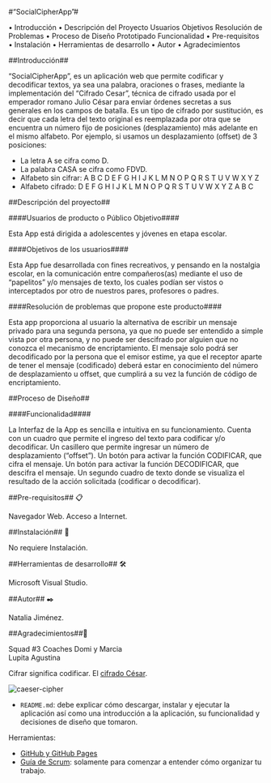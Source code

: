 #“SocialCipherApp”#

•	Introducción
•	Descripción del Proyecto
Usuarios
Objetivos
Resolución de Problemas
•	Proceso de Diseño
Prototipado
Funcionalidad
•	Pre-requisitos
•	Instalación
•	Herramientas de desarrollo
•	Autor
•	Agradecimientos
     

##Introducción##

“SocialCipherApp”, es un aplicación web que permite codificar y decodificar textos, ya sea una palabra, oraciones o frases, mediante la implementación del “Cifrado Cesar”, técnica de cifrado usada por el emperador romano Julio César para enviar órdenes secretas a sus generales en los campos de batalla.
Es un tipo de cifrado por sustitución, es decir que cada letra del texto original es reemplazada por otra que se encuentra un número fijo de posiciones (desplazamiento) más adelante en el mismo alfabeto.
Por ejemplo, si usamos un desplazamiento (offset) de 3 posiciones:
- La letra A se cifra como D.
- La palabra CASA se cifra como FDVD.
- Alfabeto sin cifrar: A B C D E F G H I J K L M N O P Q R S T U V W X Y Z
- Alfabeto cifrado: D E F G H I J K L M N O P Q R S T U V W X Y Z A B C

##Descripción del proyecto##

####Usuarios de producto o Público Objetivo####

Esta App está dirigida a adolescentes y jóvenes en etapa escolar. 

####Objetivos de los usuarios#### 

Esta App fue desarrollada con fines recreativos, y pensando en la nostalgia escolar, en la comunicación entre compañeros(as) mediante el uso de “papelitos” y/o mensajes de texto, los cuales podían ser vistos o interceptados por otro de nuestros pares, profesores o padres.

####Resolución de problemas que propone este producto####

Esta app proporciona al usuario la alternativa de escribir un mensaje privado para una segunda persona, ya que no puede ser entendido a simple vista por otra persona, y no puede ser descifrado por alguien que no conozca el mecanismo de encriptamiento. 
El mensaje solo podrá ser decodificado por la persona que el emisor estime, ya que el receptor aparte de tener el mensaje (codificado) deberá estar en conocimiento del número de desplazamiento u offset, que cumplirá a su vez la función de código de encriptamiento.

##Proceso de Diseño## 

####Funcionalidad####

La Interfaz de la App es sencilla e intuitiva en su funcionamiento.
Cuenta con un cuadro que permite el ingreso del texto para codificar y/o decodificar.
Un casillero que permite ingresar un número de desplazamiento (“offset”).
Un botón para activar la función CODIFICAR, que cifra el mensaje.
Un botón para activar la función DECODIFICAR, que descifra el mensaje.
Un segundo cuadro de texto donde se visualiza el resultado de la acción solicitada (codificar o decodificar).


##Pre-requisitos## 📋

Navegador Web.
Acceso a Internet.

##Instalación## 🔧

No requiere Instalación.

##Herramientas de desarrollo## 🛠️

Microsoft Visual Studio.

##Autor## ✒️

Natalia Jiménez.

##Agradecimientos##🎁

Squad #3
Coaches Domi y Marcia  
Lupita Agustina










Cifrar significa codificar. El [cifrado César](https://en.wikipedia.org/wiki/Caesar_cipher).

![caeser-cipher](https://upload.wikimedia.org/wikipedia/commons/thumb/2/2b/Caesar3.svg/2000px-Caesar3.svg.png)

* `README.md`: debe explicar cómo descargar, instalar y ejecutar la aplicación
  así como una introducción a la aplicación, su funcionalidad y decisiones de
  diseño que tomaron.

Herramientas:
- [GitHub y GitHub Pages](https://guides.github.com/)
- [Guía de Scrum](https://www.scrumguides.org/docs/scrumguide/v1/scrum-guide-es.pdf): solamente para comenzar a entender cómo organizar tu trabajo.
